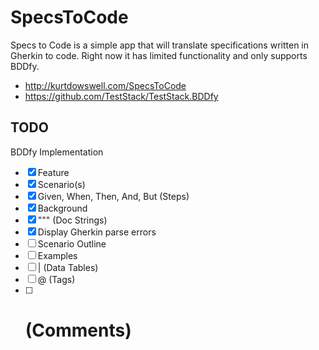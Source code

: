 # SpecsToCode

Specs to Code is a simple app that will translate specifications written in Gherkin to code. Right now it has limited functionality and only supports BDDfy.

- http://kurtdowswell.com/SpecsToCode
- https://github.com/TestStack/TestStack.BDDfy

## TODO

BDDfy Implementation
- [x] Feature
- [x] Scenario(s) 
- [x] Given, When, Then, And, But (Steps)
- [x] Background
- [x] """ (Doc Strings)
- [x] Display Gherkin parse errors
- [ ] Scenario Outline
- [ ] Examples
- [ ] | (Data Tables)
- [ ] @ (Tags)
- [ ] # (Comments)
